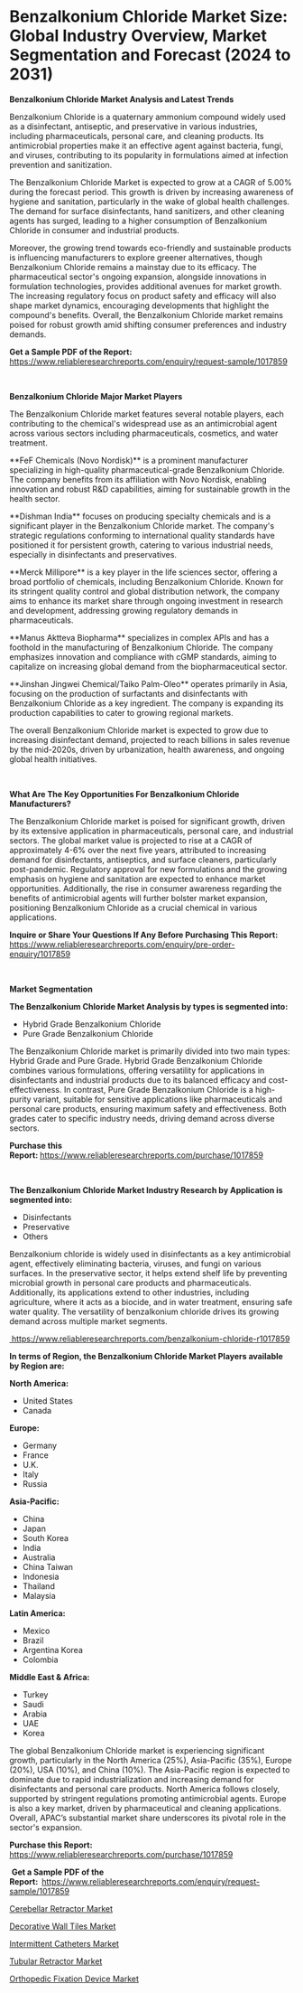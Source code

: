 <p><h1>Benzalkonium Chloride Market Size: Global Industry Overview, Market Segmentation and Forecast (2024 to 2031)</h1></p><p><strong>Benzalkonium Chloride Market Analysis and Latest Trends</strong></p>
<p><p>Benzalkonium Chloride is a quaternary ammonium compound widely used as a disinfectant, antiseptic, and preservative in various industries, including pharmaceuticals, personal care, and cleaning products. Its antimicrobial properties make it an effective agent against bacteria, fungi, and viruses, contributing to its popularity in formulations aimed at infection prevention and sanitization. </p><p>The Benzalkonium Chloride Market is expected to grow at a CAGR of 5.00% during the forecast period. This growth is driven by increasing awareness of hygiene and sanitation, particularly in the wake of global health challenges. The demand for surface disinfectants, hand sanitizers, and other cleaning agents has surged, leading to a higher consumption of Benzalkonium Chloride in consumer and industrial products.</p><p>Moreover, the growing trend towards eco-friendly and sustainable products is influencing manufacturers to explore greener alternatives, though Benzalkonium Chloride remains a mainstay due to its efficacy. The pharmaceutical sector's ongoing expansion, alongside innovations in formulation technologies, provides additional avenues for market growth. The increasing regulatory focus on product safety and efficacy will also shape market dynamics, encouraging developments that highlight the compound's benefits. Overall, the Benzalkonium Chloride market remains poised for robust growth amid shifting consumer preferences and industry demands.</p></p>
<p><strong>Get a Sample PDF of the Report:&nbsp;</strong> <a href="https://www.reliableresearchreports.com/enquiry/request-sample/1017859?utm_campaign=112&utm_medium=2&utm_source=Github&utm_content=ia&utm_term=04112024&utm_id=benzalkonium-chloride">https://www.reliableresearchreports.com/enquiry/request-sample/1017859</a></p>
<p>&nbsp;</p>
<p><strong>Benzalkonium Chloride Major Market Players</strong></p>
<p><p>The Benzalkonium Chloride market features several notable players, each contributing to the chemical's widespread use as an antimicrobial agent across various sectors including pharmaceuticals, cosmetics, and water treatment.</p><p>**FeF Chemicals (Novo Nordisk)** is a prominent manufacturer specializing in high-quality pharmaceutical-grade Benzalkonium Chloride. The company benefits from its affiliation with Novo Nordisk, enabling innovation and robust R&D capabilities, aiming for sustainable growth in the health sector.</p><p>**Dishman India** focuses on producing specialty chemicals and is a significant player in the Benzalkonium Chloride market. The company's strategic regulations conforming to international quality standards have positioned it for persistent growth, catering to various industrial needs, especially in disinfectants and preservatives.</p><p>**Merck Millipore** is a key player in the life sciences sector, offering a broad portfolio of chemicals, including Benzalkonium Chloride. Known for its stringent quality control and global distribution network, the company aims to enhance its market share through ongoing investment in research and development, addressing growing regulatory demands in pharmaceuticals.</p><p>**Manus Aktteva Biopharma** specializes in complex APIs and has a foothold in the manufacturing of Benzalkonium Chloride. The company emphasizes innovation and compliance with cGMP standards, aiming to capitalize on increasing global demand from the biopharmaceutical sector.</p><p>**Jinshan Jingwei Chemical/Taiko Palm-Oleo** operates primarily in Asia, focusing on the production of surfactants and disinfectants with Benzalkonium Chloride as a key ingredient. The company is expanding its production capabilities to cater to growing regional markets.</p><p>The overall Benzalkonium Chloride market is expected to grow due to increasing disinfectant demand, projected to reach billions in sales revenue by the mid-2020s, driven by urbanization, health awareness, and ongoing global health initiatives.</p></p>
<p>&nbsp;</p>
<p><strong>What Are The Key Opportunities For Benzalkonium Chloride Manufacturers?</strong></p>
<p><p>The Benzalkonium Chloride market is poised for significant growth, driven by its extensive application in pharmaceuticals, personal care, and industrial sectors. The global market value is projected to rise at a CAGR of approximately 4-6% over the next five years, attributed to increasing demand for disinfectants, antiseptics, and surface cleaners, particularly post-pandemic. Regulatory approval for new formulations and the growing emphasis on hygiene and sanitation are expected to enhance market opportunities. Additionally, the rise in consumer awareness regarding the benefits of antimicrobial agents will further bolster market expansion, positioning Benzalkonium Chloride as a crucial chemical in various applications.</p></p>
<p><strong>Inquire or Share Your Questions If Any Before Purchasing This Report:</strong> <a href="https://www.reliableresearchreports.com/enquiry/pre-order-enquiry/1017859?utm_campaign=112&utm_medium=2&utm_source=Github&utm_content=ia&utm_term=04112024&utm_id=benzalkonium-chloride">https://www.reliableresearchreports.com/enquiry/pre-order-enquiry/1017859</a></p>
<p>&nbsp;</p>
<p><strong>Market Segmentation</strong></p>
<p><strong>The Benzalkonium Chloride Market Analysis by types is segmented into:</strong></p>
<p><ul><li>Hybrid Grade Benzalkonium Chloride</li><li>Pure Grade Benzalkonium Chloride</li></ul></p>
<p><p>The Benzalkonium Chloride market is primarily divided into two main types: Hybrid Grade and Pure Grade. Hybrid Grade Benzalkonium Chloride combines various formulations, offering versatility for applications in disinfectants and industrial products due to its balanced efficacy and cost-effectiveness. In contrast, Pure Grade Benzalkonium Chloride is a high-purity variant, suitable for sensitive applications like pharmaceuticals and personal care products, ensuring maximum safety and effectiveness. Both grades cater to specific industry needs, driving demand across diverse sectors.</p></p>
<p><strong>Purchase this Report:&nbsp;</strong><a href="https://www.reliableresearchreports.com/purchase/1017859?utm_campaign=112&utm_medium=2&utm_source=Github&utm_content=ia&utm_term=04112024&utm_id=benzalkonium-chloride">https://www.reliableresearchreports.com/purchase/1017859</a></p>
<p>&nbsp;</p>
<p><strong>The Benzalkonium Chloride Market Industry Research by Application is segmented into:</strong></p>
<p><ul><li>Disinfectants</li><li>Preservative</li><li>Others</li></ul></p>
<p><p>Benzalkonium chloride is widely used in disinfectants as a key antimicrobial agent, effectively eliminating bacteria, viruses, and fungi on various surfaces. In the preservative sector, it helps extend shelf life by preventing microbial growth in personal care products and pharmaceuticals. Additionally, its applications extend to other industries, including agriculture, where it acts as a biocide, and in water treatment, ensuring safe water quality. The versatility of benzalkonium chloride drives its growing demand across multiple market segments.</p></p>
<p><a href="https://www.reliableresearchreports.com/benzalkonium-chloride-r1017859?utm_campaign=112&utm_medium=2&utm_source=Github&utm_content=ia&utm_term=04112024&utm_id=benzalkonium-chloride">&nbsp;https://www.reliableresearchreports.com/benzalkonium-chloride-r1017859</a></p>
<p><strong>In terms of Region, the Benzalkonium Chloride Market Players available by Region are:</strong></p>
<p>
    <p> <strong> North America: </strong>
        <ul>
            <li>United States</li>
            <li>Canada</li>
        </ul>
        </p> 
    <p> <strong> Europe: </strong>
        <ul>
            <li>Germany</li>
            <li>France</li>
            <li>U.K.</li>
            <li>Italy</li>
            <li>Russia</li>
        </ul>
        </p> 
    <p> <strong> Asia-Pacific: </strong>
        <ul>
            <li>China</li>
            <li>Japan</li>
            <li>South Korea</li>
            <li>India</li>
            <li>Australia</li>
            <li>China Taiwan</li>
            <li>Indonesia</li>
            <li>Thailand</li>
            <li>Malaysia</li>
        </ul>
        </p> 
    <p> <strong> Latin America: </strong>
        <ul>
            <li>Mexico</li>
            <li>Brazil</li>
            <li>Argentina Korea</li>
            <li>Colombia</li>
        </ul>
        </p> 
    <p> <strong> Middle East & Africa: </strong>
        <ul>
            <li>Turkey</li>
            <li>Saudi</li>
            <li>Arabia</li>
            <li>UAE</li>
            <li>Korea</li>
        </ul>
    </p>
    </p>
<p><p>The global Benzalkonium Chloride market is experiencing significant growth, particularly in the North America (25%), Asia-Pacific (35%), Europe (20%), USA (10%), and China (10%). The Asia-Pacific region is expected to dominate due to rapid industrialization and increasing demand for disinfectants and personal care products. North America follows closely, supported by stringent regulations promoting antimicrobial agents. Europe is also a key market, driven by pharmaceutical and cleaning applications. Overall, APAC’s substantial market share underscores its pivotal role in the sector's expansion.</p></p>
<p><strong>Purchase this Report: </strong><a href="https://www.reliableresearchreports.com/purchase/1017859?utm_campaign=112&utm_medium=2&utm_source=Github&utm_content=ia&utm_term=04112024&utm_id=benzalkonium-chloride">https://www.reliableresearchreports.com/purchase/1017859</a></p>
<p>&nbsp;<strong>Get a Sample PDF of the Report:&nbsp;&nbsp;</strong><a href="https://www.reliableresearchreports.com/enquiry/request-sample/1017859?utm_campaign=112&utm_medium=2&utm_source=Github&utm_content=ia&utm_term=04112024&utm_id=benzalkonium-chloride">https://www.reliableresearchreports.com/enquiry/request-sample/1017859</a></p>
<p><strong></strong></p>
<p><p><a href="https://issuu.com/reportprime-2/docs/cerebellar-retractor-market-size-20_292f1aee9dc1ae?utm_campaign=112&utm_medium=2&utm_source=Github&utm_content=ia&utm_term=04112024&utm_id=benzalkonium-chloride">Cerebellar Retractor Market</a></p><p><a href="https://github.com/poppeotabedvo5/Market-Research-Report-List-1/blob/main/decorative-wall-tiles-market.md?utm_campaign=112&utm_medium=2&utm_source=Github&utm_content=ia&utm_term=04112024&utm_id=benzalkonium-chloride">Decorative Wall Tiles Market</a></p><p><a href="https://github.com/inouyeaowaugh3/Market-Research-Report-List-1/blob/main/intermittent-catheters-market.md?utm_campaign=112&utm_medium=2&utm_source=Github&utm_content=ia&utm_term=04112024&utm_id=benzalkonium-chloride">Intermittent Catheters Market</a></p><p><a href="https://issuu.com/reportprime-2/docs/tubular-retractor-market-size-2030._a8010b13d81650?utm_campaign=112&utm_medium=2&utm_source=Github&utm_content=ia&utm_term=04112024&utm_id=benzalkonium-chloride">Tubular Retractor Market</a></p><p><a href="https://issuu.com/reportprime-2/docs/orthopedic-fixation-device-market-s_f65769f8b71e93?utm_campaign=112&utm_medium=2&utm_source=Github&utm_content=ia&utm_term=04112024&utm_id=benzalkonium-chloride">Orthopedic Fixation Device Market</a></p></p>
